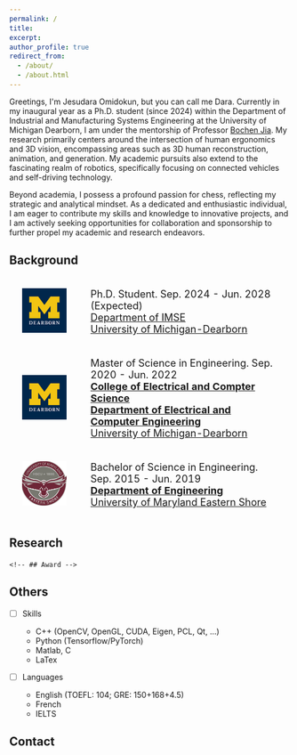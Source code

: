 ```yaml
---
permalink: /
title:
excerpt:
author_profile: true
redirect_from:
  - /about/
  - /about.html
---
```

Greetings, I'm Jesudara Omidokun, but you can call me Dara. Currently in my inaugural year as a Ph.D. student (since 2024) within the Department of Industrial and Manufacturing Systems Engineering at the University of Michigan Dearborn, I am under the mentorship of Professor [Bochen Jia](http://www./). My research primarily centers around the intersection of human ergonomics and 3D vision, encompassing areas such as 3D human reconstruction, animation, and generation. My academic pursuits also extend to the fascinating realm of robotics, specifically focusing on connected vehicles and self-driving technology.

Beyond academia, I possess a profound passion for chess, reflecting my strategic and analytical mindset. As a dedicated and enthusiastic individual, I am eager to contribute my skills and knowledge to innovative projects, and I am actively seeking opportunities for collaboration and sponsorship to further propel my academic and research endeavors.

## Background

<div>
<table style="width:100%;border:none;border-spacing:0px;border-collapse:separate;margin-right:auto;margin-left:auto;font-size: large">
<tr>
<td style="padding:20px;width:25%;vertical-align:middle;border:none" align="center">
<img width="80" src="../images/umdearborn.png"/> 
</td>
<td style="padding:20px;width:75%;vertical-align:middle;border: none" align="left">
Ph.D. Student. Sep. 2024 - Jun. 2028 (Expected)<br>
<a href="https://umdearborn.edu/cecs">Department of IMSE</a><br>
<a href="https://umdearborn.edu">University of Michigan-Dearborn</a><br>
</td>
</tr>
<tr>
<td style="padding:20px;width:25%;vertical-align:middle;border:none" align="center">
<img width="80" src="../images/umdearborn.png"/> 
</td>
<td style="padding:20px;width:75%;vertical-align:middle;border: none" align="left">
Master of Science in Engineering. Sep. 2020 - Jun. 2022<br>
<a href="https://umdearborn.edu/cecs"><b>College of Electrical and Compter Science</b></a><br>
<a href="https://umdearborn.edu/cecs"><b>Department of Electrical and Computer Engineering</b></a><br>  
<a href="https://wwwcp.umes.edu/">University of Michigan-Dearborn</a><br>
</td>
</tr>
<tr>
<td style="padding:20px;width:25%;vertical-align:middle;border:none" align="center">
<img width="80" src="../images/umes.png"/> 
</td>
<td style="padding:20px;width:75%;vertical-align:middle;border: none" align="left">
Bachelor of Science in Engineering. Sep. 2015 - Jun. 2019<br>
<a href="https://wwwcp.umes.edu/engineering/"><b>Department of Engineering</b></a><br>
<a href="https://wwwcp.umes.edu/">University of Maryland Eastern Shore</a><br>
</td>
</tr>
</table>
</div>

## Research

`<!-- ## Award -->`

## Others

* [ ] Skills

  * C++ (OpenCV, OpenGL, CUDA, Eigen, PCL, Qt, ...)
  * Python (Tensorflow/PyTorch)
  * Matlab, C
  * LaTex
* [ ] Languages

  * English (TOEFL: 104; GRE: 150+168+4.5)
  * French
  * IELTS

## Contact

<!-- <div>
  <table style="width:100%;border:none;border-spacing:0px;border-collapse:separate;margin-right:auto;margin-left:auto;font-size: large">
  <tr>
  <td style="padding:10px;width:25%;vertical-align:middle;border:none" align="center">2022
  </td>
  <td style="padding:20px;width:75%;vertical-align:middle;border: none" align="left">
  <b>Double Tabs Achievements 1</b>
  </td>
  </tr>
  <tr>
  <td style="padding:20px;width:25%;vertical-align:middle;border:none" align="center">
  2023
  </td>
  <td style="padding:20px;width:75%;vertical-align:middle;border: none" align="left">
  <b>Double Tabs Achievements 2</b><br>
  <b>Double Tabs Achievements 3</b><br> 
  <b>Double Tabs Achievements 3</b><br> 
  <b>Double Tabs Achievements 3</b><br>  
  </td>
  </tr>
  </table>
</div> -->

